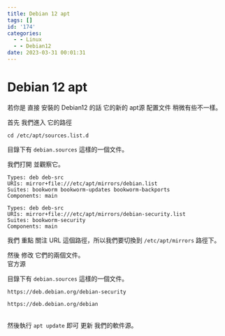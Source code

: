 ```yaml
---
title: Debian 12 apt
tags: []
id: '174'
categories:
  - - Linux
  - - Debian12
date: 2023-03-31 00:01:31
---
```


# Debian 12 apt

若你是 直接 安裝的 Debian12 的話 它的新的 apt源 配置文件 稍微有些不一樣。



首先 我們進入 它的路徑

```
cd /etc/apt/sources.list.d
```

目錄下有 `debian.sources` 這樣的一個文件。

我們打開 並觀察它。

```
Types: deb deb-src
URIs: mirror+file:///etc/apt/mirrors/debian.list
Suites: bookworm bookworm-updates bookworm-backports
Components: main

Types: deb deb-src
URIs: mirror+file:///etc/apt/mirrors/debian-security.list
Suites: bookworm-security
Components: main
```

我們 重點 關注 URL 這個路徑，所以我們要切換到 `/etc/apt/mirrors` 路徑下。

然後 修改 它們的兩個文件。\
官方源

目錄下有 `debian.sources` 這樣的一個文件。

```
https://deb.debian.org/debian-security

```

```
https://deb.debian.org/debian

```

\
然後執行 `apt update` 即可 更新 我們的軟件源。

